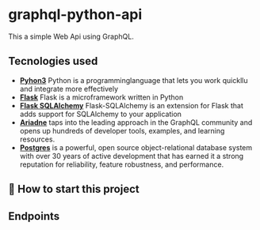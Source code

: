 # graphql-python-api

This a simple Web Api using GraphQL. 

## Tecnologies used

* **[Pyhon3](https://www.python.org/downloads/)** Python is a programminglanguage that lets you work quickllu and integrate more effectively
* **[Flask](flask.pocoo.org/)** Flask is a microframework written in Python
* **[Flask SQLAlchemy](https://flask-sqlalchemy.palletsprojects.com/e)** Flask-SQLAlchemy is an extension for Flask that adds support for SQLAlchemy to your application
* **[Ariadne](https://ariadnegraphql.org/)** taps into the leading approach in the GraphQL community and opens up hundreds of developer tools, examples, and learning resources.
* **[Postgres](https://www.postgresql.org/)** is a powerful, open source object-relational database system with over 30 years of active development that has earned it a strong reputation for reliability, feature robustness, and performance.


## 🌱 How to start this project

## Endpoints

